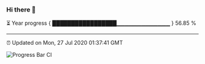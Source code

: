 ### Hi there 👋

⏳ Year progress { █████████████████▁▁▁▁▁▁▁▁▁▁▁▁▁ } 56.85 %

---

⏰ Updated on Mon, 27 Jul 2020 01:37:41 GMT

![Progress Bar CI](https://github.com/shenxianpeng/shenxianpeng/workflows/Progress%20Bar%20CI/badge.svg)
